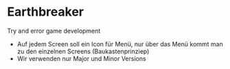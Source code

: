 # Earthbreaker
Try and error game development


- Auf jedem Screen soll ein Icon für Menü, nur über das Menü kommt man zu den einzelnen Screens (Baukastenprinziep)
- Wir verwenden nur Major und Minor Versions
